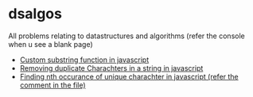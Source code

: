 # dsalgos
All problems relating to datastructures and algorithms (refer the console when u see a blank page)

- <a href="https://gotogsk85.github.io/dsalgos/customSubStringFn.html" target="_blank">Custom substring function in javascript</a>
- <a href="https://gotogsk85.github.io/dsalgos/removeDuplicateChar.html" target="_blank">Removing duplicate Charachters in a string in javascript</a>
- <a href="https://gotogsk85.github.io/dsalgos/removeDuplicateChar.html" target="_blank">Finding nth occurance of unique charachter in javascript (refer the comment in the file)</a>
